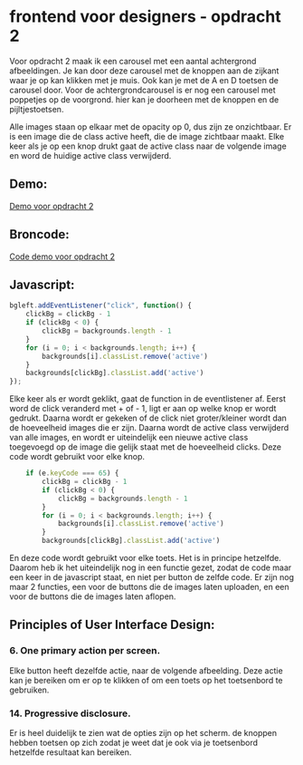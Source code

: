 # frontend voor designers - opdracht 2
Voor opdracht 2 maak ik een carousel met een aantal achtergrond afbeeldingen. Je kan door deze carousel met de knoppen aan de zijkant waar je op kan klikken met je muis. Ook kan je met de A en D toetsen de carousel door.
Voor de achtergrondcarousel is er nog een carousel met poppetjes op de voorgrond. hier kan je doorheen met de knoppen en de pijltjestoetsen.

Alle images staan op elkaar met de opacity op 0, dus zijn ze onzichtbaar. Er is een image die de class active heeft, die de image zichtbaar maakt. Elke keer als je op een knop drukt gaat de active class naar de volgende image en word de huidige active class verwijderd. 
## Demo:
[Demo voor opdracht 2](https://simonderooij.github.io/frontendvoordesigners/opdracht2/V6)
## Broncode:

[Code demo voor opdracht 2](https://github.com/Simonderooij/frontendvoordesigners/tree/master/opdracht2/V6)

## Javascript:

```javascript
bgleft.addEventListener("click", function() {
    clickBg = clickBg - 1 
    if (clickBg < 0) {
        clickBg = backgrounds.length - 1
    }
    for (i = 0; i < backgrounds.length; i++) {
        backgrounds[i].classList.remove('active')
    }
    backgrounds[clickBg].classList.add('active')
});

```
Elke keer als er wordt geklikt, gaat de function in de eventlistener af. Eerst word de click veranderd met + of - 1, ligt er aan op welke knop er wordt gedrukt. Daarna wordt er gekeken of de click niet groter/kleiner wordt dan de hoeveelheid images die er zijn. Daarna wordt de active class verwijderd van alle images, en wordt er uiteindelijk een nieuwe active class toegevoegd op de image die gelijk staat met de hoeveelheid clicks. Deze code wordt gebruikt voor elke knop.
```javascript
    if (e.keyCode === 65) {
        clickBg = clickBg - 1 
        if (clickBg < 0) {
            clickBg = backgrounds.length - 1
        }
        for (i = 0; i < backgrounds.length; i++) {
            backgrounds[i].classList.remove('active')
        }
        backgrounds[clickBg].classList.add('active')
```
En deze code wordt gebruikt voor elke toets. Het is in principe hetzelfde.
Daarom heb ik het uiteindelijk nog in een functie gezet, zodat de code maar een keer in de javascript staat, en niet per button de zelfde code. Er zijn nog maar 2 functies, een voor de buttons die de images laten uploaden, en een voor de buttons die de images laten aflopen.

## Principles of User Interface Design:

### 6. One primary action per screen.
Elke button heeft dezelfde actie, naar de volgende afbeelding. Deze actie kan je bereiken om er op te klikken of om een toets op het toetsenbord te gebruiken.
### 14. Progressive disclosure.
Er is heel duidelijk te zien wat de opties zijn op het scherm. de knoppen hebben toetsen op zich zodat je weet dat je ook via je toetsenbord hetzelfde resultaat kan bereiken.

